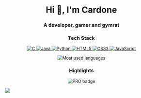 

<!-- Profile header -->
<h1 align="center">Hi 👋, I'm Cardone</h1>
<h3 align="center">A developer, gamer and gymrat</h3>

<!-- Social media links -->


<!-- Tech stack -->
<h3 align="center">Tech Stack</h3>
<p align="center">
  <a href="https://www.cprogramming.com/" target="_blank">
    <img src="https://img.icons8.com/color/48/000000/c-programming.png" alt="C"/>
  </a>
  <a href="https://www.java.com" target="_blank">
    <img src="https://img.icons8.com/color/48/000000/java-coffee-cup-logo.png" alt="Java"/>
  </a>
  <a href="https://www.python.org" target="_blank">
    <img src="https://img.icons8.com/color/48/000000/python.png" alt="Python"/>
  </a>
  <a href="https://developer.mozilla.org/en-US/docs/Web/HTML" target="_blank">
    <img src="https://img.icons8.com/color/48/000000/html-5.png" alt="HTML5"/>
  </a>
  <a href="https://developer.mozilla.org/en-US/docs/Web/CSS" target="_blank">
    <img src="https://img.icons8.com/color/48/000000/css3.png" alt="CSS3"/>
  </a>
  <a href="https://www.javascript.com/" target="_blank">
    <img src="https://img.icons8.com/color/48/000000/javascript.png" alt="JavaScript"/>
  </a>
</p>


<!-- Most used languages -->
<p align="center">
  <img src="https://github-readme-stats.vercel.app/api/top-langs/?username=CardoneZ&layout=compact&theme=dark" alt="Most used languages" />
</p>

<!-- Highlights -->
<h3 align="center">Highlights</h3>
<p align="center">
  <img src="https://img.shields.io/badge/-PRO-brightgreen" alt="PRO badge"/>
</p>


<!-- Display a visitor badge -->
<a href="https://visitcount.itsvg.in">
  <img src="https://visitcount.itsvg.in/api?id=CardoneZ&label=Profile%20Views&color=5&icon=8&pretty=false" />
</a>
